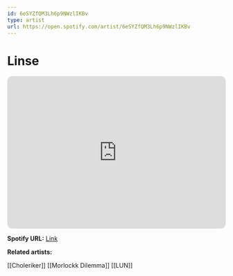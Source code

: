 ```yaml
---
id: 6eSYZfQM3Lh6p9NWzlIKBv
type: artist
url: https://open.spotify.com/artist/6eSYZfQM3Lh6p9NWzlIKBv
---
```

# Linse

<iframe style="border-radius:12px" src="https://open.spotify.com/embed/artist/6eSYZfQM3Lh6p9NWzlIKBv" width="100%" height="352" frameBorder="0" allowfullscreen="" allow="autoplay; clipboard-write; encrypted-media; fullscreen; picture-in-picture" loading="lazy"></iframe>

**Spotify URL:** [Link](https://open.spotify.com/artist/6eSYZfQM3Lh6p9NWzlIKBv)

**Related artists:**

[[Choleriker]]
[[Morlockk Dilemma]]
[[LUN]]
